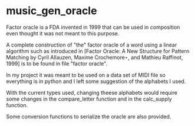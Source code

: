 # music_gen_oracle
Factor oracle is a FDA invented in 1999 that can be used in composition even thought it was not meant to this purpose.

A complete construction of "the" factor oracle of a word using a linear algorithm such as introduced in [Factor Oracle: A New Structure for Pattern Matching by Cyril Allauzen, Maxime Crochemore⋆, and Mathieu Raffinot, 1999] is to be found in file "factor oracle".

In my project it was meant to be used on a data set of MIDI file so everything is in python and I left some suggestion of the alphabets I used.

With the current types used, changing theese alphabets would require some changes in the compare_letter function and in the calc_supply function.

Some conversion functions to serialize the oracle are also provided.
